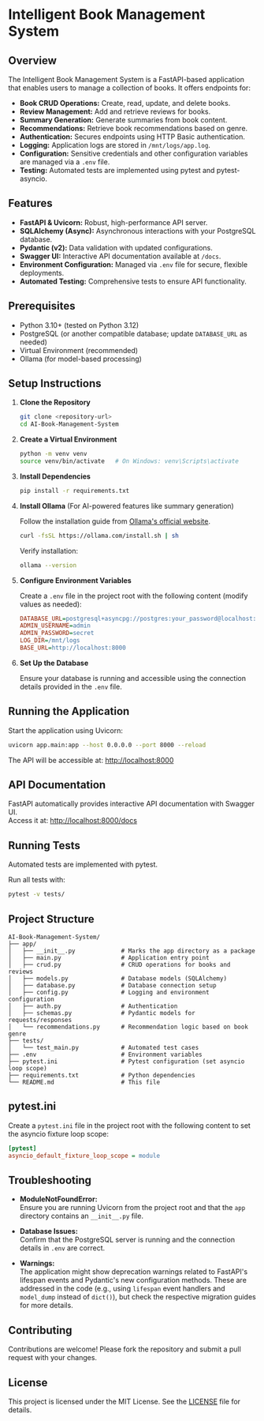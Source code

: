 # Intelligent Book Management System

## Overview

The Intelligent Book Management System is a FastAPI-based application that enables users to manage a collection of books. It offers endpoints for:

- **Book CRUD Operations:** Create, read, update, and delete books.
- **Review Management:** Add and retrieve reviews for books.
- **Summary Generation:** Generate summaries from book content.
- **Recommendations:** Retrieve book recommendations based on genre.
- **Authentication:** Secures endpoints using HTTP Basic authentication.
- **Logging:** Application logs are stored in `/mnt/logs/app.log`.
- **Configuration:** Sensitive credentials and other configuration variables are managed via a `.env` file.
- **Testing:** Automated tests are implemented using pytest and pytest-asyncio.

## Features

- **FastAPI & Uvicorn:** Robust, high-performance API server.
- **SQLAlchemy (Async):** Asynchronous interactions with your PostgreSQL database.
- **Pydantic (v2):** Data validation with updated configurations.
- **Swagger UI:** Interactive API documentation available at `/docs`.
- **Environment Configuration:** Managed via `.env` file for secure, flexible deployments.
- **Automated Testing:** Comprehensive tests to ensure API functionality.

## Prerequisites

- Python 3.10+ (tested on Python 3.12)
- PostgreSQL (or another compatible database; update `DATABASE_URL` as needed)
- Virtual Environment (recommended)
- Ollama (for model-based processing)

## Setup Instructions

1. **Clone the Repository**

   ```bash
   git clone <repository-url>
   cd AI-Book-Management-System
   ```

2. **Create a Virtual Environment**

   ```bash
   python -m venv venv
   source venv/bin/activate   # On Windows: venv\Scripts\activate
   ```

3. **Install Dependencies**

   ```bash
   pip install -r requirements.txt
   ```

4. **Install Ollama** (For AI-powered features like summary generation)

   Follow the installation guide from [Ollama's official website](https://ollama.com).

   ```bash
   curl -fsSL https://ollama.com/install.sh | sh
   ```

   Verify installation:
   ```bash
   ollama --version
   ```

5. **Configure Environment Variables**

   Create a `.env` file in the project root with the following content (modify values as needed):

   ```ini
   DATABASE_URL=postgresql+asyncpg://postgres:your_password@localhost:5432/bookdb
   ADMIN_USERNAME=admin
   ADMIN_PASSWORD=secret
   LOG_DIR=/mnt/logs
   BASE_URL=http://localhost:8000
   ```

6. **Set Up the Database**

   Ensure your database is running and accessible using the connection details provided in the `.env` file.

## Running the Application

Start the application using Uvicorn:

```bash
uvicorn app.main:app --host 0.0.0.0 --port 8000 --reload
```

The API will be accessible at: [http://localhost:8000](http://localhost:8000)

## API Documentation

FastAPI automatically provides interactive API documentation with Swagger UI.  
Access it at: [http://localhost:8000/docs](http://localhost:8000/docs)

## Running Tests

Automated tests are implemented with pytest.

Run all tests with:

```bash
pytest -v tests/
```

## Project Structure

```
AI-Book-Management-System/
├── app/
│   ├── __init__.py             # Marks the app directory as a package
│   ├── main.py                 # Application entry point
│   ├── crud.py                 # CRUD operations for books and reviews
│   ├── models.py               # Database models (SQLAlchemy)
│   ├── database.py             # Database connection setup
│   ├── config.py               # Logging and environment configuration
│   ├── auth.py                 # Authentication
│   ├── schemas.py              # Pydantic models for requests/responses
│   └── recommendations.py      # Recommendation logic based on book genre
├── tests/
│   └── test_main.py            # Automated test cases
├── .env                        # Environment variables
├── pytest.ini                  # Pytest configuration (set asyncio loop scope)
├── requirements.txt            # Python dependencies
└── README.md                   # This file
```

## pytest.ini

Create a `pytest.ini` file in the project root with the following content to set the asyncio fixture loop scope:

```ini
[pytest]
asyncio_default_fixture_loop_scope = module
```

## Troubleshooting

- **ModuleNotFoundError:**  
  Ensure you are running Uvicorn from the project root and that the `app` directory contains an `__init__.py` file.

- **Database Issues:**  
  Confirm that the PostgreSQL server is running and the connection details in `.env` are correct.

- **Warnings:**  
  The application might show deprecation warnings related to FastAPI's lifespan events and Pydantic's new configuration methods. These are addressed in the code (e.g., using `lifespan` event handlers and `model_dump` instead of `dict()`), but check the respective migration guides for more details.

## Contributing

Contributions are welcome! Please fork the repository and submit a pull request with your changes.

## License

This project is licensed under the MIT License. See the [LICENSE](LICENSE) file for details.

